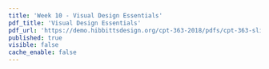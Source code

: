 ```yaml
---
title: 'Week 10 - Visual Design Essentials'
pdf_title: 'Visual Design Essentials'
pdf_url: 'https://demo.hibbittsdesign.org/cpt-363-2018/pdfs/cpt-363-slides-placeholder.pdf'
published: true
visible: false
cache_enable: false
---
```

